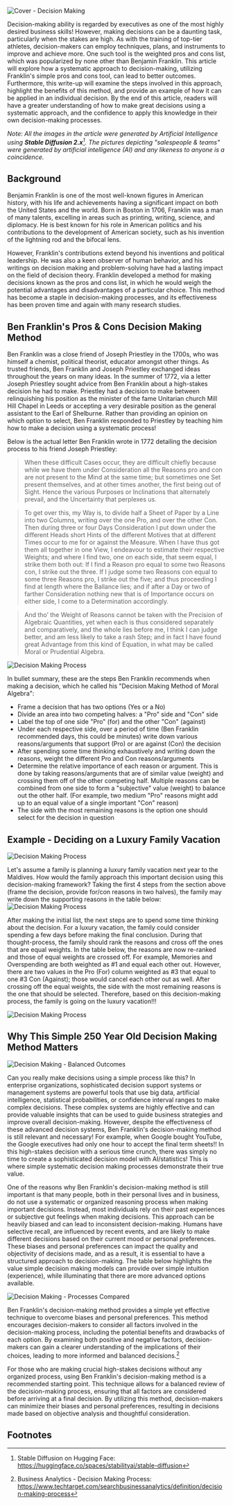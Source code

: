 ![Cover - Decision Making](https://raw.githubusercontent.com/bartczernicki/Articles/main/20230326-Make-Great-Decisions-Using-Ben-Franklins-Pros-And-Cons-Method/Image-MakeGreatDecisions.png)

Decision-making ability is regarded by executives as one of the most highly desired business skills! However, making decisions can be a daunting task, particularly when the stakes are high. As with the training of top-tier athletes, decision-makers can employ techniques, plans, and instruments to improve and achieve more. One such tool is the weighted pros and cons list, which was popularized by none other than Benjamin Franklin. This article will explore how a systematic approach to decision-making, utilizing Franklin's simple pros and cons tool, can lead to better outcomes. Furthermore, this write-up will examine the steps involved in this approach, highlight the benefits of this method, and provide an example of how it can be applied in an individual decision. By the end of this article, readers will have a greater understanding of how to make great decisions using a systematic approach, and the confidence to apply this knowledge in their own decision-making processes.

*Note: All the images in the article were generated by Artificial Intelligence using **Stable Diffusion 2.x**[^1]. The pictures depicting "salespeople & teams" were generated by artificial intelligence (AI) and any likeness to anyone is a coincidence.*

## Background

Benjamin Franklin is one of the most well-known figures in American history, with his life and achievements having a significant impact on both the United States and the world. Born in Boston in 1706, Franklin was a man of many talents, excelling in areas such as printing, writing, science, and diplomacy. He is best known for his role in American politics and his contributions to the development of American society, such as his invention of the lightning rod and the bifocal lens.

However, Franklin's contributions extend beyond his inventions and political leadership. He was also a keen observer of human behavior, and his writings on decision making and problem-solving have had a lasting impact on the field of decision theory. Franklin developed a method for making decisions known as the pros and cons list, in which he would weigh the potential advantages and disadvantages of a particular choice. This method has become a staple in decision-making processes, and its effectiveness has been proven time and again with many research studies.

## Ben Franklin's Pros & Cons Decision Making Method

Ben Franklin was a close friend of Joseph Priestley in the 1700s, who was himself a chemist, political theorist, educator amongst other things. As trusted friends, Ben Franklin and Joseph Priestley exchanged ideas throughout the years on many ideas. In the summer of 1772, via a letter Joseph Priestley sought advice from Ben Franklin about a high-stakes decision he had to make. Priestley had a decision to make between relinquishing his position as the minister of the fame Unitarian church Mill Hill Chapel in Leeds or accepting a very desirable position as the general assistant to the Earl of Shelburne. Rather than providing an opinion on which option to select, Ben Franklin responded to Priestley by teaching him how to make a decision using a systematic process! 

Below is the actual letter Ben Franklin wrote in 1772 detailing the decision process to his friend Joseph Priestley:  
>When these difficult Cases occur, they are difficult chiefly because while we have them under Consideration all the Reasons pro and con are not present to the Mind at the same time; but sometimes one Set present themselves, and at other times another, the first being out of Sight. Hence the various Purposes or Inclinations that alternately prevail, and the Uncertainty that perplexes us.

>To get over this, my Way is, to divide half a Sheet of Paper by a Line into two Columns, writing over the one Pro, and over the other Con. Then during three or four Days Consideration I put down under the different Heads short Hints of the different Motives that at different Times occur to me for or against the Measure. When I have thus got them all together in one View, I endeavour to estimate their respective Weights; and where I find two, one on each side, that seem equal, I strike them both out: If I find a Reason pro equal to some two Reasons con, I strike out the three. If I judge some two Reasons con equal to some three Reasons pro, I strike out the five; and thus proceeding I find at length where the Ballance lies; and if after a Day or two of farther Consideration nothing new that is of Importance occurs on either side, I come to a Determination accordingly.

>And tho’ the Weight of Reasons cannot be taken with the Precision of Algebraic Quantities, yet when each is thus considered separately and comparatively, and the whole lies before me, I think I can judge better, and am less likely to take a rash Step; and in fact I have found great Advantage from this kind of Equation, in what may be called Moral or Prudential Algebra.

![Decision Making Process](https://raw.githubusercontent.com/bartczernicki/Articles/main/20230326-Make-Great-Decisions-Using-Ben-Franklins-Pros-And-Cons-Method/Image-BenFranklinDecisionMakingMethod.png)

In bullet summary, these are the steps Ben Franklin recommends when making a decision, which he called his "Decision Making Method of Moral Algebra":  
- Frame a decision that has two options (Yes or a No)
- Divide an area into two competing halves: a "Pro" side and "Con" side
- Label the top of one side "Pro" (for) and the other "Con" (against)
- Under each respective side, over a period of time (Ben Franklin recommended days, this could be minutes) write down various reasons/arguments that support (Pro) or are against (Con) the decision
- After spending some time thinking exhaustively and writing down the reasons, weight the different Pro and Con reasons/arguments
- Determine the relative importance of each reason or argument. This is done by taking reasons/arguments that are of similar value (weight) and crossing them off of the other competing half. Multiple reasons can be combined from one side to form a "subjective" value (weight) to balance out the other half. (For example, two medium "Pro" reasons might add up to an equal value of a single important "Con" reason)
- The side with the most remaining reasons is the option one should select for the decision in question

## Example - Deciding on a Luxury Family Vacation

![Decision Making Process](https://raw.githubusercontent.com/bartczernicki/Articles/main/20230326-Make-Great-Decisions-Using-Ben-Franklins-Pros-And-Cons-Method/Image-VacationDecisionMaking.png)

Let's assume a family is planning a luxury family vacation next year to the Maldives. How would the family approach this important decision using this decision-making framework? Taking the first 4 steps from the section above (frame the decision, provide for/con reasons in two halves), the family may write down the supporting reasons in the table below:
![Decision Making Process](https://raw.githubusercontent.com/bartczernicki/Articles/main/20230326-Make-Great-Decisions-Using-Ben-Franklins-Pros-And-Cons-Method/Image-VacationDecisionMaking-ProConList.png)

After making the initial list, the next steps are to spend some time thinking about the decision. For a luxury vacation, the family could consider spending a few days before making the final conclusion. During that thought-process, the family should rank the reasons and cross off the ones that are equal weights. In the table below, the reasons are now re-ranked and those of equal weights are crossed off. For example, Memories and Overspending are both weighted as #1 and equal each other out. However, there are two values in the Pro (For) column weighted as #3 that equal to one #3 Con (Against); those would cancel each other out as well. After crossing off the equal weights, the side with the most remaining reasons is the one that should be selected. Therefore, based on this decision-making process, the family is going on the luxury vacation!!!

![Decision Making Process](https://raw.githubusercontent.com/bartczernicki/Articles/main/20230326-Make-Great-Decisions-Using-Ben-Franklins-Pros-And-Cons-Method/Image-VacationDecisionMaking-ProConList-Ranked.png)

## Why This Simple 250 Year Old Decision Making Method Matters

![Decision Making - Balanced Outcomes](https://raw.githubusercontent.com/bartczernicki/Articles/main/20230326-Make-Great-Decisions-Using-Ben-Franklins-Pros-And-Cons-Method/Image-BalancedOutcomes.png)

Can you really make decisions using a simple process like this? In enterprise organizations, sophisticated decision support systems or management systems are powerful tools that use big data, artificial intelligence, statistical probabilities, or confidence interval ranges to make complex decisions. These complex systems are highly effective and can provide valuable insights that can be used to guide business strategies and improve overall decision-making. However, despite the effectiveness of these advanced decision systems, Ben Franklin's decision-making method is still relevant and necessary! For example, when Google bought YouTube, the Google executives had only one hour to accept the final term sheets!! In this high-stakes decision with a serious time crunch, there was simply no time to create a sophisticated decision model with AI/statistics! This is where simple systematic decision making processes demonstrate their true value.

One of the reasons why Ben Franklin's decision-making method is still important is that many people, both in their personal lives and in business, do not use a systematic or organized reasoning process when making important decisions. Instead, most individuals rely on their past experiences or subjective gut feelings when making decisions. This approach can be heavily biased and can lead to inconsistent decision-making. Humans have selective recall, are influenced by recent events, and are likely to make different decisions based on their current mood or personal preferences. These biases and personal preferences can impact the quality and objectivity of decisions made, and as a result, it is essential to have a structured approach to decision-making. The table below highlights the value simple decision making models can provide over simple intuition (experience), while illuminating that there are more advanced options available. 

![Decision Making - Processes Compared](https://raw.githubusercontent.com/bartczernicki/Articles/main/20230326-Make-Great-Decisions-Using-Ben-Franklins-Pros-And-Cons-Method/Image-DecisionMakingProcesses-Compared.png)

Ben Franklin's decision-making method provides a simple yet effective technique to overcome biases and personal preferences. This method encourages decision-makers to consider all factors involved in the decision-making process, including the potential benefits and drawbacks of each option. By examining both positive and negative factors, decision-makers can gain a clearer understanding of the implications of their choices, leading to more informed and balanced decisions.[^2]

For those who are making crucial high-stakes decisions without any organized process, using Ben Franklin's decision-making method is a recommended starting point. This technique allows for a balanced review of the decision-making process, ensuring that all factors are considered before arriving at a final decision. By utilizing this method, decision-makers can minimize their biases and personal preferences, resulting in decisions made based on objective analysis and thoughtful consideration.

## Footnotes
[^1]: Stable Diffusion on Hugging Face: https://huggingface.co/spaces/stabilityai/stable-diffusion 
[^2]: Business Analytics - Decision Making Process: https://www.techtarget.com/searchbusinessanalytics/definition/decision-making-process  

